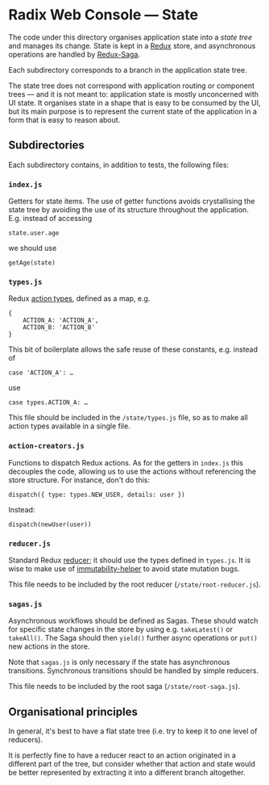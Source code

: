 # Radix Web Console — State

The code under this directory organises application state into a _state tree_
and manages its change. State is kept in a [Redux](https://redux.js.org/) store,
and asynchronous operations are handled by
[Redux-Saga](https://redux-saga.js.org/).

Each subdirectory corresponds to a branch in the application state tree.

The state tree does not correspond with application routing or component trees —
and it is not meant to: application state is mostly unconcerned with UI state.
It organises state in a shape that is easy to be consumed by the UI, but its
main purpose is to represent the current state of the application in a form that
is easy to reason about.

## Subdirectories

Each subdirectory contains, in addition to tests, the following files:

### `index.js`

Getters for state items. The use of getter functions avoids crystallising the
state tree by avoiding the use of its structure throughout the application.
E.g. instead of accessing

    state.user.age

we should use

    getAge(state)

### `types.js`

Redux [action types](https://redux.js.org/basics/actions), defined as a map,
e.g.

    {
        ACTION_A: 'ACTION_A',
        ACTION_B: 'ACTION_B'
    }

This bit of boilerplate allows the safe reuse of these constants, e.g. instead
of

    case 'ACTION_A': …

use

    case types.ACTION_A: …

This file should be included in the `/state/types.js` file, so as to make all
action types available in a single file.

### `action-creators.js`

Functions to dispatch Redux actions. As for the getters in `index.js` this
decouples the code, allowing us to use the actions without referencing the
store structure. For instance, don't do this:

    dispatch({ type: types.NEW_USER, details: user })

Instead:

    dispatch(newUser(user))

### `reducer.js`

Standard Redux [reducer](https://redux.js.org/basics/reducers); it should use
the types defined in `types.js`. It is wise to make use of
[immutability-helper]() to avoid state mutation bugs.

This file needs to be included by the root reducer (`/state/root-reducer.js`).

### `sagas.js`

Asynchronous workflows should be defined as Sagas. These should watch for
specific state changes in the store by using e.g. `takeLatest()` or `takeAll()`.
The Saga should then `yield()` further async operations or `put()` new actions
in the store.

Note that `sagas.js` is only necessary if the state has asynchronous
transitions. Synchronous transitions should be handled by simple reducers.

This file needs to be included by the root saga (`/state/root-saga.js`).

## Organisational principles

In general, it's best to have a flat state tree (i.e. try to keep it to one
level of reducers).

It is perfectly fine to have a reducer react to an action
originated in a different part of the tree, but consider whether that action and
state would be better represented by extracting it into a different branch
altogether.
